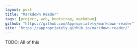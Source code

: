 ```yaml
---
layout: post
title: "Markdown Reader"
tags: [project, web, bootstrap, markdown]
github: "https://github.com/Appropriately/markdown-reader"
site: "https://appropriately.github.io/markdown-reader/"
---
```


TODO: All of this